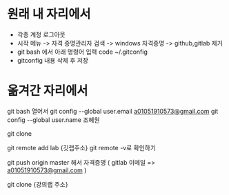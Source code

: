 # 원래 내 자리에서
- 각종 계정 로그아웃
- 시작 메뉴 -> 자격 증명관리자 검색 -> windows 자격증명 -> github,gitlab 제거
- git bash 에서 아래 명령어 입력
        code ~/.gitconfig
- gitconfig 내용 삭제 후 저장

# 옮겨간 자리에서
git bash 열어서
git config --global user.email a01051910573@gmail.com
git config --global user.name 조혜원

git clone


git remote add lab {깃랩주소}
git remote -v로 확인하기

git push origin master 해서 자격증명
( gitlab 이메일 => a01051910573@gmail.com )

git clone {강의랩 주소}

